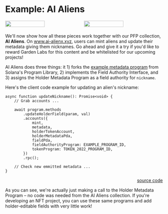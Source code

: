 # Example: AI Aliens

<div style="margin-top: 20px; margin-bottom: 20px;">
    <div style="display: flex;">
        <img src="/13.png" width="50%" />
        <img src="/4.png" width="50%" />
    </div>
</div>

We'll now show how all these pieces work together with our PFP collection, **AI Aliens**. On <a href="https://www.ai-aliens.xyz/" target="_blank">www.ai-alienx.xyz</a>, users can mint aliens and update their metadata giving them nicknames. Go ahead and give it a try if you'd like to reward Garden Labs for this content and be whitelisted for our upcoming projects!

AI Aliens does three things: it 1) forks the <a href="https://github.com/solana-labs/solana-program-library/tree/master/token-metadata/example" target="_blank">example metadata program</a> from Solana's Program Library, 2) implements the Field Authority Interface, and 3) assigns the Holder Metadata Program as a field authority for `nickname`.

Here's the client code example for updating an alien's nickname:

```
async function updateNickname(): Promise<void> {
    // Grab accounts ...

    await program.methods
        .updateHolderField(param, val)
        .accounts({
            mint,
            metadata,
            holderTokenAccount,
            holderMetadataPda,
            fieldPda,
            fieldAuthorityProgram: EXAMPLE_PROGRAM_ID,
            tokenProgram: TOKEN_2022_PROGRAM_ID,
        })
        .rpc();

    // Check new emmitted metadata ...
}
```

<div style="text-align: right">
    <a href="https://github.com/garden-labs/garden-labs-program-library/blob/e29f973413d7d56e13ad709e57c6b1dc71f882a3/ai-aliens/test/index.ts" target="_blank">source code</a>
</div>

As you can see, we're actually just making a call to the Holder Metadata Program – no code was needed from the AI Aliens collection. If you're developing an NFT project, you can use these same programs and add holder-editable fields with very little work!
